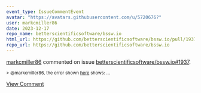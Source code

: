 ```yaml
---
event_type: IssueCommentEvent
avatar: "https://avatars.githubusercontent.com/u/5720676?"
user: markcmiller86
date: 2023-12-17
repo_name: betterscientificsoftware/bssw.io
html_url: https://github.com/betterscientificsoftware/bssw.io/pull/1937
repo_url: https://github.com/betterscientificsoftware/bssw.io
---
```


<a href='https://github.com/markcmiller86' target='_blank'>markcmiller86</a> commented on issue <a href='https://github.com/betterscientificsoftware/bssw.io/pull/1937' target='_blank'>betterscientificsoftware/bssw.io#1937</a>.

<small>> @markcmiller86, the error shown [here](https://github.com/markcmiller86/test-wikize-refs-ci/actions/runs/7231023260/job/19703765136?pr=8) shows:...</small>

<a href='https://github.com/betterscientificsoftware/bssw.io/pull/1937' target='_blank'>View Comment</a>